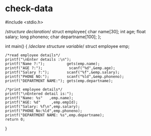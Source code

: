 # check-data
#include <stdio.h>
 
/*structure declaration*/
struct employee{
    char    name[30];
    int     age;
    float   salary;
    long  phoneno;
    char departname[100];
};
 
int main()
{
    /*declare structure variable*/
    struct employee emp;
     
    /*read employee details*/
    printf("\nEnter details :\n");
    printf("Name ?:");          gets(emp.name);
    printf("AGE ?:");            scanf("%d",&emp.age);
    printf("Salary ?:");        scanf("%f",&emp.salary);
    printf("PHONE NO:");        scanf("%ld",&emp.phoneno);
    printf("DEPARTMENT NAME:"); gets(emp.departname);
     
    /*print employee details*/
    printf("\nEntered detail is:");
    printf("Name: %s"   ,emp.name);
    printf("AGE: %d"     ,emp.empId);
    printf("Salary: %f\n",emp.salary);
    printf("PHONE No:%ld",emp.phoneno);
    printf("DEPARTMENT NAME: %s",emp.departname);
    return 0;
}

